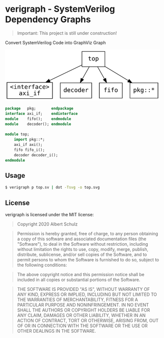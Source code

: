 # verigraph - SystemVerilog Dependency Graphs

> Important: This project is still under construction!

Convert SystemVerilog Code into GraphViz Graph

![Graph for example/top.sv](example/top.svg)

```systemverilog
package   pkg;       endpackage
interface axi_if;    endinterface
module    fifo();    endmodule
module    decoder(); endmodule

module top;
    import pkg::*;
    axi_if axi();
    fifo fifo_i();
    decoder decoder_i();
endmodule
```

## Usage

```bash
$ verigraph p top.sv | dot -Tsvg -o top.svg
```

## License

verigraph is licensed under the MIT license:

> Copyright 2020 Albert Schulz

> Permission is hereby granted, free of charge, to any person obtaining a copy of this software and associated documentation files (the "Software"), to deal in the Software without restriction, including without limitation the rights to use, copy, modify, merge, publish, distribute, sublicense, and/or sell copies of the Software, and to permit persons to whom the Software is furnished to do so, subject to the following conditions:

> The above copyright notice and this permission notice shall be included in all copies or substantial portions of the Software.

> THE SOFTWARE IS PROVIDED "AS IS", WITHOUT WARRANTY OF ANY KIND, EXPRESS OR IMPLIED, INCLUDING BUT NOT LIMITED TO THE WARRANTIES OF MERCHANTABILITY, FITNESS FOR A PARTICULAR PURPOSE AND NONINFRINGEMENT. IN NO EVENT SHALL THE AUTHORS OR COPYRIGHT HOLDERS BE LIABLE FOR ANY CLAIM, DAMAGES OR OTHER LIABILITY, WHETHER IN AN ACTION OF CONTRACT, TORT OR OTHERWISE, ARISING FROM, OUT OF OR IN CONNECTION WITH THE SOFTWARE OR THE USE OR OTHER DEALINGS IN THE SOFTWARE.